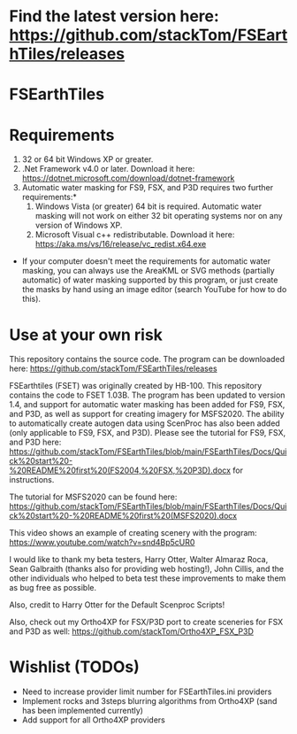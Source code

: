 # Find the latest version here: https://github.com/stackTom/FSEarthTiles/releases

# FSEarthTiles

# Requirements
1) 32 or 64 bit Windows XP or greater.
2) .Net Framework v4.0 or later. Download it here: https://dotnet.microsoft.com/download/dotnet-framework
3) Automatic water masking for FS9, FSX, and P3D requires two further requirements:*
	1) Windows Vista (or greater) 64 bit is required. Automatic water masking will not work on either 32 bit operating systems nor on any version of Windows XP.
	2) Microsoft Visual c++ redistributable. Download it here: https://aka.ms/vs/16/release/vc_redist.x64.exe

* If your computer doesn't meet the requirements for automatic water masking, you can always use the AreaKML or SVG methods (partially automatic) of water masking supported by this program, or just create the masks by hand using an image editor (search YouTube for how to do this).

# Use at your own risk

This repository contains the source code. The program can be downloaded here: https://github.com/stackTom/FSEarthTiles/releases

FSEarthtiles (FSET) was originally created by HB-100. This repository contains the code to FSET 1.03B. The program has been updated to version 1.4, and support for automatic water masking has been added for FS9, FSX, and P3D, as well as support for creating imagery for MSFS2020. The ability to automatically create autogen data using ScenProc has also been added (only applicable to FS9, FSX, and P3D). Please see the tutorial for FS9, FSX, and P3D here: https://github.com/stackTom/FSEarthTiles/blob/main/FSEarthTiles/Docs/Quick%20start%20-%20README%20first%20(FS2004,%20FSX,%20P3D).docx for instructions.

The tutorial for MSFS2020 can be found here: https://github.com/stackTom/FSEarthTiles/blob/main/FSEarthTiles/Docs/Quick%20start%20-%20README%20first%20(MSFS2020).docx

This video shows an example of creating scenery with the program: https://www.youtube.com/watch?v=snd4Bp5cUR0

I would like to thank my beta testers, Harry Otter, Walter Almaraz Roca, Sean Galbraith (thanks also for providing web hosting!), John Cillis, and the other individuals who helped to beta test these improvements to make them as bug free as possible.

Also, credit to Harry Otter for the Default Scenproc Scripts!

Also, check out my Ortho4XP for FSX/P3D port to create sceneries for FSX and P3D as well: https://github.com/stackTom/Ortho4XP_FSX_P3D

# Wishlist (TODOs)
* Need to increase provider limit number for FSEarthTiles.ini providers
* Implement rocks and 3steps blurring algorithms from Ortho4XP (sand has been implemented currently)
* Add support for all Ortho4XP providers
